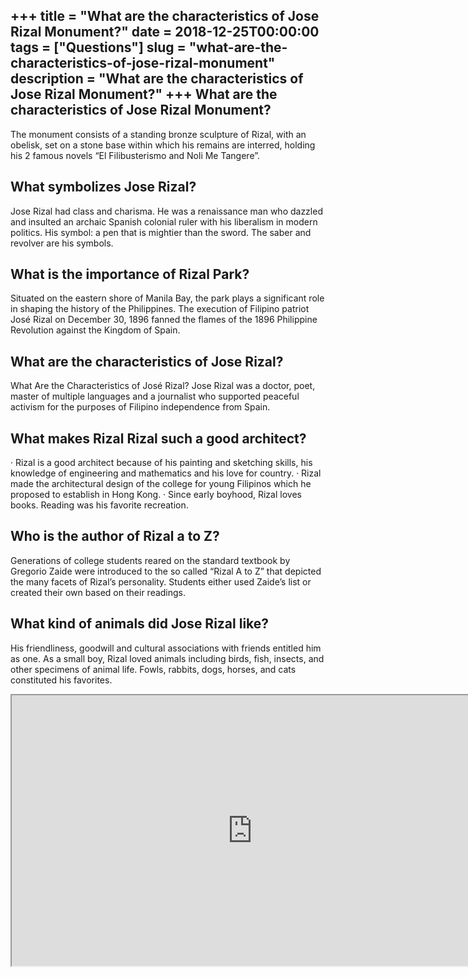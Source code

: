 +++
title = "What are the characteristics of Jose Rizal Monument?"
date = 2018-12-25T00:00:00
tags = ["Questions"]
slug = "what-are-the-characteristics-of-jose-rizal-monument"
description = "What are the characteristics of Jose Rizal Monument?"
+++
What are the characteristics of Jose Rizal Monument?
----------------------------------------------------

The monument consists of a standing bronze sculpture of Rizal, with an obelisk, set on a stone base within which his remains are interred, holding his 2 famous novels “El Filibusterismo and Noli Me Tangere”.

What symbolizes Jose Rizal?
---------------------------

Jose Rizal had class and charisma. He was a renaissance man who dazzled and insulted an archaic Spanish colonial ruler with his liberalism in modern politics. His symbol: a pen that is mightier than the sword. The saber and revolver are his symbols.

What is the importance of Rizal Park?
-------------------------------------

Situated on the eastern shore of Manila Bay, the park plays a significant role in shaping the history of the Philippines. The execution of Filipino patriot José Rizal on December 30, 1896 fanned the flames of the 1896 Philippine Revolution against the Kingdom of Spain.

What are the characteristics of Jose Rizal?
-------------------------------------------

What Are the Characteristics of José Rizal? Jose Rizal was a doctor, poet, master of multiple languages and a journalist who supported peaceful activism for the purposes of Filipino independence from Spain.

What makes Rizal Rizal such a good architect?
---------------------------------------------

· Rizal is a good architect because of his painting and sketching skills, his knowledge of engineering and mathematics and his love for country. · Rizal made the architectural design of the college for young Filipinos which he proposed to establish in Hong Kong. · Since early boyhood, Rizal loves books. Reading was his favorite recreation.

Who is the author of Rizal a to Z?
----------------------------------

Generations of college students reared on the standard textbook by Gregorio Zaide were introduced to the so called “Rizal A to Z” that depicted the many facets of Rizal’s personality. Students either used Zaide’s list or created their own based on their readings.

What kind of animals did Jose Rizal like?
-----------------------------------------

His friendliness, goodwill and cultural associations with friends entitled him as one. As a small boy, Rizal loved animals including birds, fish, insects, and other specimens of animal life. Fowls, rabbits, dogs, horses, and cats constituted his favorites.

<iframe allow="accelerometer; autoplay; clipboard-write; encrypted-media; gyroscope; picture-in-picture" allowfullscreen="" class="__youtube_prefs__  epyt-is-override  no-lazyload" data-no-lazy="1" data-origheight="433" data-origwidth="770" data-skipgform_ajax_framebjll="" height="433" id="_ytid_64661" loading="lazy" src="https://www.youtube.com/embed/Y9F5QYzXVt8?enablejsapi=1&autoplay=0&cc_load_policy=0&cc_lang_pref=&iv_load_policy=1&loop=0&modestbranding=0&rel=1&fs=1&playsinline=0&autohide=2&theme=dark&color=red&controls=1&" title="YouTube player" width="770"></iframe>